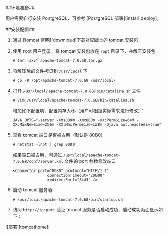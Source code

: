 
##环境准备##

用户需要自行安装 PostgreSQL，可参考 [PostgreSQL 部署][install_deploy]。

##安装配置##

  
1. 通过 [tomcat 官网][dowmload]下载对应版本的 tomcat 安装包

2. 使用 root 用户登录，将 tomcat 安装包放在 `/opt` 目录下，并解压安装包

   ```lang-bash
   # tar -zxvf apache-tomcat-7.0.68.tar.gz
   ```

3. 将解压后的文件拷贝到 `/usr/local` 下

   ```lang-bash
   # cp -R /opt/apache-tomcat-7.0.68 /usr/local/
   ```

4. 打开 `/usr/local/apache-tomcat-7.0.68/bin/catalina.sh` 文件

   ```lang-bash
   # vim /usr/local/apache-tomcat-7.0.68/bin/catalina.sh
   ```

   增加如下配置项，配置内存大小（用户可根据实际需求进行修改）： 
  
   ```lang-ini
   JAVA_OPTS="-server -Xms800m -Xmx800m -XX:PermSize=64M -XX:MaxNewSize=256m -XX:MaxPermSize=128m -Djava.awt.headless=true"
   ```

5. 查看 tomcat 端口是否被占用（默认是 8080）
 
   ```lang-bash
   # netstat -lnpt | grep 8080
   ```

   如果端口被占用，可通过 `/usr/local/apache-tomcat-7.0.68/conf/server.xml` 文件的 port 参数修改端口

   ```lang-xml
   <Connector port="8080" protocol="HTTP/1.1"
                  connectionTimeout="20000"
                  redirectPort="8443" />
   ```


6. 启动 tomcat 服务器

   ```lang-bash
   # /usr/local/apache-tomcat-7.0.68/bin/startup.sh
   ```

7. 访问 `http://ip:port` 验证 tmocat 服务是否启动成功，启动成功页面显示如下：


![部署][tomcathome]


[^_^]:
     本文使用的所有引用和链接
[install_deploy]:manual/Database_Instance/Relational_Instance/PostgreSQL_Instance/install_deploy.md
[dowmload]:http://tomcat.apache.org/download-70.cgi
[tomcathome]:images/Manual/Webserverapp/Tomcat/tomcathome.jpg
